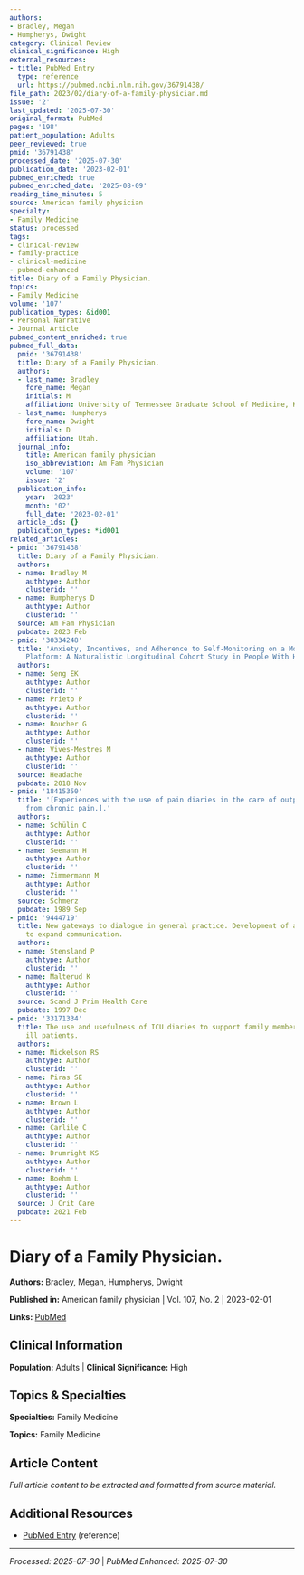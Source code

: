 ```yaml
---
authors:
- Bradley, Megan
- Humpherys, Dwight
category: Clinical Review
clinical_significance: High
external_resources:
- title: PubMed Entry
  type: reference
  url: https://pubmed.ncbi.nlm.nih.gov/36791438/
file_path: 2023/02/diary-of-a-family-physician.md
issue: '2'
last_updated: '2025-07-30'
original_format: PubMed
pages: '198'
patient_population: Adults
peer_reviewed: true
pmid: '36791438'
processed_date: '2025-07-30'
publication_date: '2023-02-01'
pubmed_enriched: true
pubmed_enriched_date: '2025-08-09'
reading_time_minutes: 5
source: American family physician
specialty:
- Family Medicine
status: processed
tags:
- clinical-review
- family-practice
- clinical-medicine
- pubmed-enhanced
title: Diary of a Family Physician.
topics:
- Family Medicine
volume: '107'
publication_types: &id001
- Personal Narrative
- Journal Article
pubmed_content_enriched: true
pubmed_full_data:
  pmid: '36791438'
  title: Diary of a Family Physician.
  authors:
  - last_name: Bradley
    fore_name: Megan
    initials: M
    affiliation: University of Tennessee Graduate School of Medicine, Knoxville, TN.
  - last_name: Humpherys
    fore_name: Dwight
    initials: D
    affiliation: Utah.
  journal_info:
    title: American family physician
    iso_abbreviation: Am Fam Physician
    volume: '107'
    issue: '2'
  publication_info:
    year: '2023'
    month: '02'
    full_date: '2023-02-01'
  article_ids: {}
  publication_types: *id001
related_articles:
- pmid: '36791438'
  title: Diary of a Family Physician.
  authors:
  - name: Bradley M
    authtype: Author
    clusterid: ''
  - name: Humpherys D
    authtype: Author
    clusterid: ''
  source: Am Fam Physician
  pubdate: 2023 Feb
- pmid: '30334248'
  title: 'Anxiety, Incentives, and Adherence to Self-Monitoring on a Mobile Health
    Platform: A Naturalistic Longitudinal Cohort Study in People With Headache.'
  authors:
  - name: Seng EK
    authtype: Author
    clusterid: ''
  - name: Prieto P
    authtype: Author
    clusterid: ''
  - name: Boucher G
    authtype: Author
    clusterid: ''
  - name: Vives-Mestres M
    authtype: Author
    clusterid: ''
  source: Headache
  pubdate: 2018 Nov
- pmid: '18415350'
  title: '[Experiences with the use of pain diaries in the care of outpatients suffering
    from chronic pain.].'
  authors:
  - name: Schülin C
    authtype: Author
    clusterid: ''
  - name: Seemann H
    authtype: Author
    clusterid: ''
  - name: Zimmermann M
    authtype: Author
    clusterid: ''
  source: Schmerz
  pubdate: 1989 Sep
- pmid: '9444719'
  title: New gateways to dialogue in general practice. Development of an illness diary
    to expand communication.
  authors:
  - name: Stensland P
    authtype: Author
    clusterid: ''
  - name: Malterud K
    authtype: Author
    clusterid: ''
  source: Scand J Prim Health Care
  pubdate: 1997 Dec
- pmid: '33171334'
  title: The use and usefulness of ICU diaries to support family members of critically
    ill patients.
  authors:
  - name: Mickelson RS
    authtype: Author
    clusterid: ''
  - name: Piras SE
    authtype: Author
    clusterid: ''
  - name: Brown L
    authtype: Author
    clusterid: ''
  - name: Carlile C
    authtype: Author
    clusterid: ''
  - name: Drumright KS
    authtype: Author
    clusterid: ''
  - name: Boehm L
    authtype: Author
    clusterid: ''
  source: J Crit Care
  pubdate: 2021 Feb
---
```


# Diary of a Family Physician.

**Authors:** Bradley, Megan, Humpherys, Dwight

**Published in:** American family physician | Vol. 107, No. 2 | 2023-02-01

**Links:** [PubMed](https://pubmed.ncbi.nlm.nih.gov/36791438/)

## Clinical Information

**Population:** Adults | **Clinical Significance:** High

## Topics & Specialties

**Specialties:** Family Medicine

**Topics:** Family Medicine

## Article Content

*Full article content to be extracted and formatted from source material.*

## Additional Resources

- [PubMed Entry](https://pubmed.ncbi.nlm.nih.gov/36791438/) (reference)

---

*Processed: 2025-07-30* | *PubMed Enhanced: 2025-07-30*
